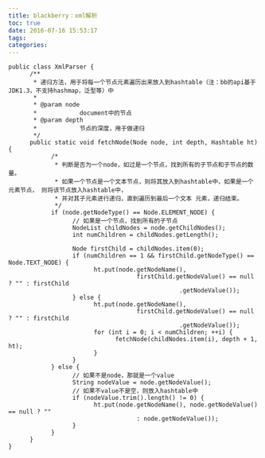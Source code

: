 ```yaml
---
title: blackberry：xml解析
toc: true
date: 2016-07-16 15:53:17
tags:
categories:
---
```


	public class XmlParser {
	      /**
	       * 递归方法，用于将每一个节点元素遍历出来放入到hashtable（注：bb的api基于JDK1.3，不支持hashmap，泛型等）中
	       *
	       * @param node
	       *            document中的节点
	       * @param depth
	       *            节点的深度，用于做递归
	       */
	      public static void fetchNode(Node node, int depth, Hashtable ht) {
	            /*
	             * 判断是否为一个node，如过是一个节点，找到所有的子节点和子节点的数量。
	             * 如果一个节点是一个文本节点，则将其放入到hashtable中，如果是一个元素节点， 则将该节点放入hashtable中，
	             * 并对其子元素进行递归，直到遍历到最后一个文本 元素，递归结束。
	             */
	            if (node.getNodeType() == Node.ELEMENT_NODE) {
	                  // 如果是一个节点，找到所有的子节点
	                  NodeList childNodes = node.getChildNodes();
	                  int numChildren = childNodes.getLength();

	                  Node firstChild = childNodes.item(0);
	                  if (numChildren == 1 && firstChild.getNodeType() == Node.TEXT_NODE) {
	                        ht.put(node.getNodeName(),
	                                    firstChild.getNodeValue() == null ? "" : firstChild
	                                                .getNodeValue());
	                  } else {
	                        ht.put(node.getNodeName(),
	                                    firstChild.getNodeValue() == null ? "" : firstChild
	                                                .getNodeValue());
	                        for (int i = 0; i < numChildren; ++i) {
	                              fetchNode(childNodes.item(i), depth + 1, ht);
	                        }
	                  }
	            } else {
	                  // 如果不是node，那就是一个value
	                  String nodeValue = node.getNodeValue();
	                  // 如果不value不是空，则放入hashtable中
	                  if (nodeValue.trim().length() != 0) {
	                        ht.put(node.getNodeName(), node.getNodeValue() == null ? ""
	                                    : node.getNodeValue());
	                  }
	            }
	      }
	}
